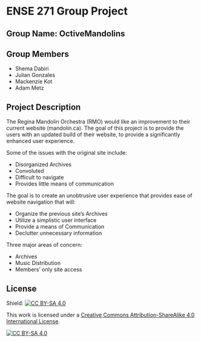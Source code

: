 # ENSE 271 Group Project

## Group Name: **OctiveMandolins**

## Group Members

- Shema Dabiri
- Julian Gonzales
- Mackenzie Kot
- Adam Metz

## Project Description

The Regina Mandolin Orchestra (RMO) would like an improvement to their current website (mandolin.ca). The goal of this project is to provide the users with an updated build of their website, to provide a significantly enhanced user experience.

Some of the issues with the original site include: 
- Disorganized Archives 
- Convoluted 
- Difficult to navigate 
- Provides little means of communication 
  
The goal is to create an unobtrusive user experience that provides ease of website navigation that will: 
- Organize the previous site’s Archives 
- Utilize a simplistic user interface 
- Provide a means of Communication 
- Declutter unnecessary information 
  
Three major areas of concern: 
- Archives 
- Music Distribution 
- Members’ only site access 

## License

Shield: [![CC BY-SA 4.0][cc-by-sa-shield]][cc-by-sa]

This work is licensed under a
[Creative Commons Attribution-ShareAlike 4.0 International License][cc-by-sa].

[![CC BY-SA 4.0][cc-by-sa-image]][cc-by-sa]

[cc-by-sa]: http://creativecommons.org/licenses/by-sa/4.0/
[cc-by-sa-image]: https://licensebuttons.net/l/by-sa/4.0/88x31.png
[cc-by-sa-shield]: https://img.shields.io/badge/License-CC%20BY--SA%204.0-lightgrey.svg